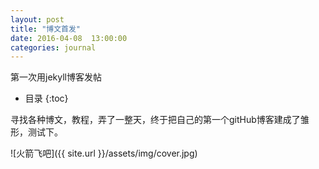 ```yaml
---
layout: post
title: "博文首发"
date: 2016-04-08  13:00:00
categories: journal
---
```


第一次用jekyll博客发帖

- 目录
{:toc}

寻找各种博文，教程，弄了一整天，终于把自己的第一个gitHub博客建成了雏形，测试下。

![火箭飞吧]({{ site.url }}/assets/img/cover.jpg)